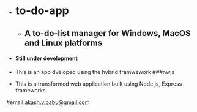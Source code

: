 * # to-do-app
  * ## A to-do-list manager for Windows, MacOS and Linux platforms

* #### Still under development
* This is an app dveloped using the hybrid framwework ###nwjs 
* This is a transformed web application built using Node.js, Express frameworks


#email:akash.v.babu@gmail.com
